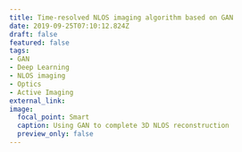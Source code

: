 ```yaml
---
title: Time-resolved NLOS imaging algorithm based on GAN
date: 2019-09-25T07:10:12.824Z
draft: false
featured: false
tags:
- GAN
- Deep Learning
- NLOS imaging
- Optics
- Active Imaging
external_link: 
image:
  focal_point: Smart
  caption: Using GAN to complete 3D NLOS reconstruction
  preview_only: false
---
```

